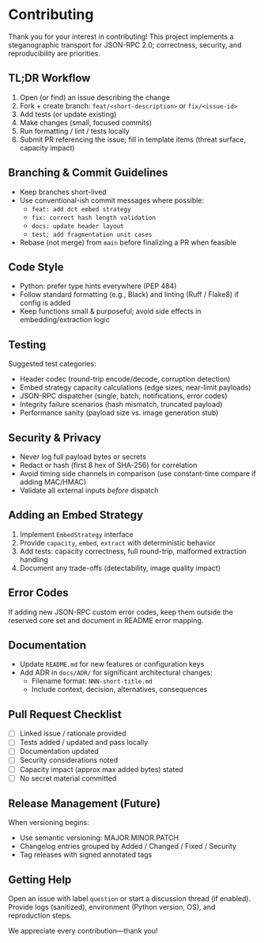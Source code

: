 # Contributing

Thank you for your interest in contributing! This project implements a steganographic transport for JSON-RPC 2.0; correctness, security, and reproducibility are priorities.

## TL;DR Workflow

1. Open (or find) an issue describing the change
2. Fork + create branch: `feat/<short-description>` or `fix/<issue-id>`
3. Add tests (or update existing)
4. Make changes (small, focused commits)
5. Run formatting / lint / tests locally
6. Submit PR referencing the issue; fill in template items (threat surface, capacity impact)

## Branching & Commit Guidelines

- Keep branches short-lived
- Use conventional-ish commit messages where possible:
  - `feat: add dct embed strategy`
  - `fix: correct hash length validation`
  - `docs: update header layout`
  - `test: add fragmentation unit cases`
- Rebase (not merge) from `main` before finalizing a PR when feasible

## Code Style

- Python: prefer type hints everywhere (PEP 484)
- Follow standard formatting (e.g., Black) and linting (Ruff / Flake8) if config is added
- Keep functions small & purposeful; avoid side effects in embedding/extraction logic

## Testing

Suggested test categories:

- Header codec (round-trip encode/decode, corruption detection)
- Embed strategy capacity calculations (edge sizes, near-limit payloads)
- JSON-RPC dispatcher (single, batch, notifications, error codes)
- Integrity failure scenarios (hash mismatch, truncated payload)
- Performance sanity (payload size vs. image generation stub)

## Security & Privacy

- Never log full payload bytes or secrets
- Redact or hash (first 8 hex of SHA-256) for correlation
- Avoid timing side channels in comparison (use constant-time compare if adding MAC/HMAC)
- Validate all external inputs *before* dispatch

## Adding an Embed Strategy

1. Implement `EmbedStrategy` interface
2. Provide `capacity`, `embed`, `extract` with deterministic behavior
3. Add tests: capacity correctness, full round-trip, malformed extraction handling
4. Document any trade-offs (detectability, image quality impact)

## Error Codes

If adding new JSON-RPC custom error codes, keep them outside the reserved core set and document in README error mapping.

## Documentation

- Update `README.md` for new features or configuration keys
- Add ADR in `docs/ADR/` for significant architectural changes:
  - Filename format: `NNN-short-title.md`
  - Include context, decision, alternatives, consequences

## Pull Request Checklist

- [ ] Linked issue / rationale provided
- [ ] Tests added / updated and pass locally
- [ ] Documentation updated
- [ ] Security considerations noted
- [ ] Capacity impact (approx max added bytes) stated
- [ ] No secret material committed

## Release Management (Future)

When versioning begins:

- Use semantic versioning: MAJOR.MINOR.PATCH
- Changelog entries grouped by Added / Changed / Fixed / Security
- Tag releases with signed annotated tags

## Getting Help

Open an issue with label `question` or start a discussion thread (if enabled). Provide logs (sanitized), environment (Python version, OS), and reproduction steps.

We appreciate every contribution—thank you!
